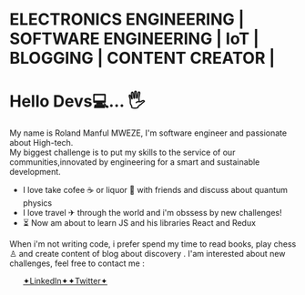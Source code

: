   # ELECTRONICS ENGINEERING | SOFTWARE ENGINEERING | IoT | BLOGGING | CONTENT CREATOR | 
  # Hello Devs💻... 🖐


My name is Roland Manful MWEZE, I'm software engineer and passionate about High-tech.<br>
My biggest challenge is to put my skills to the service of our communities,innovated by engineering for a smart and sustainable development.

  <ul>
   <li>I love take cofee &#9749; or liquor 🥃 with friends and discuss about quantum physics</li>
   <li>I love travel ✈ through the world and i'm obssess by new challenges!</li>
   <li> &#9203; Now am about to learn JS and his libraries React and Redux </li>
  </ul> 
  
When i'm not writing code, i prefer spend my time to read books, play chess ♙ and create content of blog about discovery .
I'am interested about new challenges, feel free to contact me :

<ul>       <a href="https://www.linkedin.com/in/roland-n-mweze-8b1045189/">✦LinkedIn✦</a><a href="https://twitter.com/ManfulMwez">✦Twitter✦ </a></ul>

  
